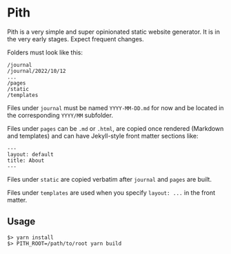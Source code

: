# Pith

Pith is a very simple and super opinionated static website generator. It is in the very early stages. Expect frequent changes.

Folders must look like this:

    /journal
    /journal/2022/10/12
    ...
    /pages
    /static
    /templates

Files under `journal` must be named `YYYY-MM-DD.md` for now and be located in the corresponding `YYYY/MM` subfolder.

Files under `pages` can be `.md` or `.html`, are copied once rendered (Markdown and templates) and can have Jekyll-style front matter sections like:

    ---
    layout: default
    title: About
    ---

Files under `static` are copied verbatim after `journal` and `pages` are built.

Files under `templates` are used when you specify `layout: ...` in the front matter.

## Usage

    $> yarn install
    $> PITH_ROOT=/path/to/root yarn build

